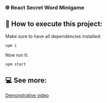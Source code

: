 ### 🌐 React Secret Word Minigame

## 🚀 How to execute this project:

Make sure to have all dependencies installed:
```
npm i
```
Now run it:
```
npm start
```

## 💻 See more:
[Demonstrative video](https://www.linkedin.com/feed/update/urn:li:ugcPost:7026605913620815873/)
